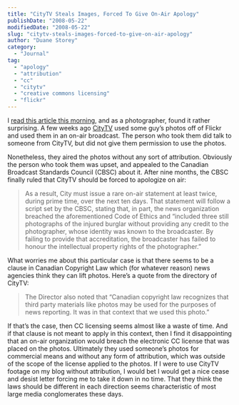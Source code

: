 ```yaml
---
title: "CityTV Steals Images, Forced To Give On-Air Apology"
publishDate: "2008-05-22"
modifiedDate: "2008-05-22"
slug: "citytv-steals-images-forced-to-give-on-air-apology"
author: "Duane Storey"
category:
  - "Journal"
tag:
  - "apology"
  - "attribution"
  - "cc"
  - "citytv"
  - "creative commons licensing"
  - "flickr"
---
```


I [read this article this morning](http://torontoist.com/2008/05/citynews_gets_slapped.php), and as a photographer, found it rather surprising. A few weeks ago [CityTV](http://www.citytv.com/toronto/) used some guy’s photos off of Flickr and used them in an on-air broadcast. The person who took them did talk to someone from CityTV, but did not give them permission to use the photos.

Nonetheless, they aired the photos without any sort of attribution. Obviously the person who took them was upset, and appealed to the Canadian Broadcast Standards Council (CBSC) about it. After nine months, the CBSC finally ruled that CityTV should be forced to apologize on air:

> As a result, City must issue a rare on-air statement at least twice, during prime time, over the next ten days. That statement will follow a script set by the CBSC, stating that, in part, the news organization breached the aforementioned Code of Ethics and “included three still photographs of the injured burglar without providing any credit to the photographer, whose identity was known to the broadcaster. By failing to provide that accreditation, the broadcaster has failed to honour the intellectual property rights of the photographer.”

What worries me about this particular case is that there seems to be a clause in Canadian Copyright Law which (for whatever reason) news agencies think they can lift photos. Here’s a quote from the directory of CityTV:

> The Director also noted that “Canadian copyright law recognizes that third party materials like photos may be used for the purposes of news reporting. It was in that context that we used this photo.”

If that’s the case, then CC licensing seems almost like a waste of time. And if that clause is not meant to apply in this context, then I find it disappointing that an on-air organization would breach the electronic CC license that was placed on the photos. Ultimately they used someone’s photos for commercial means and without any form of attribution, which was outside of the scope of the license applied to the photos. If I were to use CityTV footage on my blog without attribution, I would bet I would get a nice cease and desist letter forcing me to take it down in no time. That they think the laws should be different in each direction seems characteristic of most large media conglomerates these days.